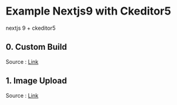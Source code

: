 # Example Nextjs9 with Ckeditor5

nextjs 9 + ckeditor5

## 0. Custom Build

Source : [Link](https://github.com/kimnagui/nextjs_ckeditor5/tree/master/0.custom_build)

## 1. Image Upload

Source : [Link](https://github.com/kimnagui/nextjs_ckeditor5/tree/master/1.image_upload)
